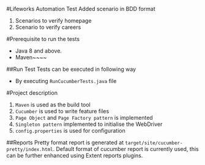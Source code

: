 #Lifeworks Automation Test
Added scenario in BDD format 
1. Scenarios to verify homepage
2. Scenario to verify careers

#Prerequisite to run the tests
- Java 8 and above.
- Maven~~~~

##Run Test
Tests can be executed in following way

- By executing `RunCucumberTests.java` file

#Project description
1. `Maven` is used as the build tool
2. `Cucumber` is used to write feature files
3. `Page Object` and `Page Factory pattern` is implemented
4. `Singleton pattern` implemented to initialise the WebDriver
5. `config.properties` is used for configuration

##Reports
Pretty format report is generated at `target/site/cucumber-pretty/index.html`. 
Default format of cucumber report is currently used, this can be further enhanced using Extent reports plugins.
